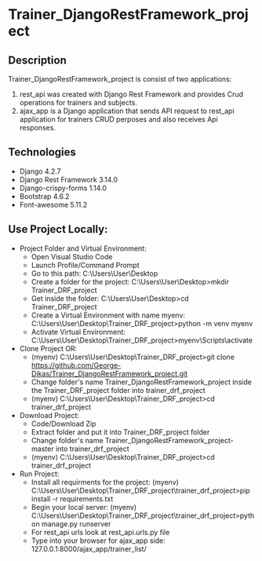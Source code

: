 # Trainer_DjangoRestFramework_project
## Description
Trainer_DjangoRestFramework_project is consist of two applications:
1) rest_api was created with Django Rest Framework and provides Crud operations for trainers and subjects.
2) ajax_app is a Django application that sends API request to rest_api application for trainers CRUD perposes and also receives Api responses.     
## Technologies
* Django 4.2.7
* Django Rest Framework 3.14.0
* Django-crispy-forms 1.14.0
* Bootstrap 4.6.2
* Font-awesome 5.11.2
## Use Project Locally:
* Project Folder and Virtual Environment:		
  - Open Visual Studio Code
  - Launch Profile/Command Prompt																										
  - Go to this path: C:\Users\User\Desktop																					
  - Create a folder for the project: C:\Users\User\Desktop>mkdir Trainer_DRF_project							
  - Get inside the folder: C:\Users\User\Desktop>cd Trainer_DRF_project																							
  - Create a Virtual Environment with name myenv: C:\Users\User\Desktop\Trainer_DRF_project>python -m venv myenv					
  - Activate Virtual Environment: C:\Users\User\Desktop\Trainer_DRF_project>myenv\Scripts\activate										
* Clone Project OR:                                                                                                                     									
  - (myenv) C:\Users\User\Desktop\Trainer_DRF_project>git clone https://github.com/George-Dikas/Trainer_DjangoRestFramework_project.git
  - Change folder's name Trainer_DjangoRestFramework_project inside the Trainer_DRF_project	folder into trainer_drf_project			
  - (myenv) C:\Users\User\Desktop\Trainer_DRF_project>cd trainer_drf_project	
* Download Project:
  - Code/Download Zip
  - Extract folder and put it into Trainer_DRF_project folder
  - Change folder's name Trainer_DjangoRestFramework_project-master into trainer_drf_project
  - (myenv) C:\Users\User\Desktop\Trainer_DRF_project>cd trainer_drf_project
* Run Project: 
  - Install all requirments for the project: 
    (myenv) C:\Users\User\Desktop\Trainer_DRF_project\trainer_drf_project>pip install -r requirements.txt
  - Begin your local server: 
    (myenv) C:\Users\User\Desktop\Trainer_DRF_project\trainer_drf_project>python manage.py runserver
  - For rest_api urls look at rest_api.urls.py file
  - Type into your browser for ajax_app side: 127.0.0.1:8000/ajax_app/trainer_list/

